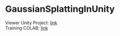 # GaussianSplattingInUnity

Viewer Unity Project:
[link](https://drive.google.com/file/d/14TnhSAvrvxURT3AC9eKyljEJanB-v5My/view?usp=drive_link)
<br>
Training COLAB:
[link](https://colab.research.google.com/drive/1WvXGULlwaVcjvTAwzg7FOMhsD73eUprc?usp=drive_link)
